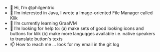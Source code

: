 - 👋 Hi, I’m @philgentric
- 👀 I’m interested in Java, I wrote a Image-oriented File Manager called Klik
- 🌱 I’m currently learning GraalVM
- 💞️ I’m looking for help to:
  (a) make sets of good looking icons and buttons for klik
  (b) make more languqges available i.e. native speakers to translate button's texts
- 📫 How to reach me ... look for my email in the git log

<!---
philgentric/philgentric is a ✨ special ✨ repository because its `README.md` (this file) appears on your GitHub profile.
You can click the Preview link to take a look at your changes.
--->
